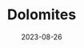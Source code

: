 ---
title: "Dolomites"
excerpt: "Where the nature's fiery forges"
layout: gallery
subgalleries: true
date: 2023-08-26
tags:
  - 🏔️Alps
  - 🏞️QSD's Favourite
  - 🚤Lake
  - 🍝Italy
  - 🥾Hiking
  - 🛤️Retrace
left_tarot_card: king-of-cups
left_tarot_href: "/voyage/prague/#twilight"
header:
  overlay_image: dolomites_sunrise_3v1.jpg
---